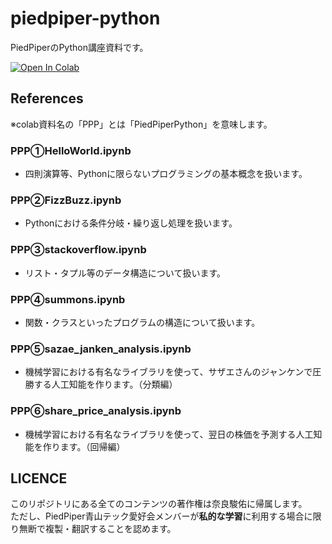# piedpiper-python
PiedPiperのPython講座資料です。


[![Open In Colab](https://colab.research.google.com/assets/colab-badge.svg)](https://colab.research.google.com/github/googlecolab/colabtools/blob/master/notebooks/colab-github-demo.ipynb)


## References
※colab資料名の「PPP」とは「PiedPiperPython」を意味します。

### PPP①HelloWorld.ipynb
- 四則演算等、Pythonに限らないプログラミングの基本概念を扱います。

### PPP②FizzBuzz.ipynb
- Pythonにおける条件分岐・繰り返し処理を扱います。

### PPP③stackoverflow.ipynb
- リスト・タプル等のデータ構造について扱います。

### PPP④summons.ipynb
- 関数・クラスといったプログラムの構造について扱います。

### PPP⑤sazae_janken_analysis.ipynb
- 機械学習における有名なライブラリを使って、サザエさんのジャンケンで圧勝する人工知能を作ります。（分類編）

### PPP⑥share_price_analysis.ipynb
- 機械学習における有名なライブラリを使って、翌日の株価を予測する人工知能を作ります。（回帰編）

## LICENCE
このリポジトリにある全てのコンテンツの著作権は奈良駿佑に帰属します。  
ただし、PiedPiper青山テック愛好会メンバーが**私的な学習**に利用する場合に限り無断で複製・翻訳することを認めます。
